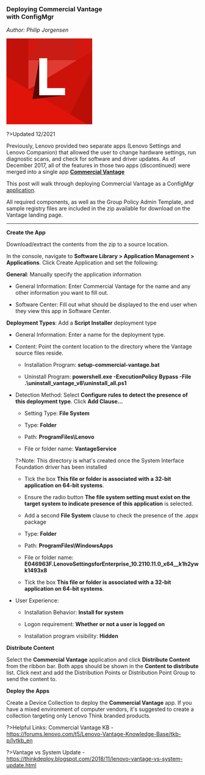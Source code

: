 ### Deploying Commercial Vantage <br> with ConfigMgr
*Author: Philip Jorgensen*

![](../img/guides/cv/cv_configmgr_deploy/cv.jpg)

?>Updated 12/2021

Previously, Lenovo provided two separate apps (Lenovo Settings and Lenovo Companion) that allowed the user to change hardware settings, run diagnostic scans, and check for software and driver updates.  As of December 2017, all of the features in those two apps (discontinued) were merged into a single app [**Commercial Vantage**](https://support.lenovo.com/solutions/hf003321)

This post will walk through deploying Commercial Vantage as a ConfigMgr [application](https://docs.microsoft.com/mem/configmgr/apps/deploy-use/create-applications).

All required components, as well as the Group Policy Admin Template, and sample registry files are included in the zip available for download on the Vantage landing page.

---

**Create the App**

Download/extract the contents from the zip to a source location.

In the console, navigate to **Software Library > Application Management > Applications**.  Click Create Application and set the following:

**General**: Manually specify the application information 

- General Information: Enter Commercial Vantage for the name and any other information you want to fill out. 

- Software Center:  Fill out what should be displayed to the end user when they view this app in 
Software Center.   

**Deployment Types**: Add a **Script Installer** deployment type

- General Information:  Enter a name for the deployment type.  

- Content: Point the content location to the directory where the Vantage source files reside.

    * Installation Program: **setup-commercial-vantage.bat**

    * Uninstall Program: **powershell.exe -ExecutionPolicy Bypass -File .\uninstall_vantage_v8\uninstall_all.ps1**

- Detection Method:  Select **Configure rules to detect the presence of this deployment type**.  Click **Add Clause...**

    * Setting Type: **File System**

    * Type: **Folder**

    * Path: **ProgramFiles\Lenovo**

    * File or folder name: **VantageService** 
    
    ?>Note: This directory is what's created once the System Interface Foundation driver has been installed

    * Tick the box **This file or folder is associated with a 32-bit application on 64-bit systems**.

    * Ensure the radio button **The file system setting must exist on the target system to indicate presence of this application** is selected.

    * Add a second **File System** clause to check the presence of the .appx package

    * Type: **Folder**

    * Path: **ProgramFiles\WindowsApps**

    * File or folder name: **E046963F.LenovoSettingsforEnterprise_10.2110.11.0_x64__k1h2ywk1493x8**

    * Tick the box **This file or folder is associated with a 32-bit application on 64-bit systems**.

- User Experience:
    * Installation Behavior: **Install for system**

    * Logon requirement: **Whether or not a user is logged on**

    * Installation program visibility: **Hidden**

**Distribute Content**

Select the **Commercial Vantage** application and click **Distribute Content** from the ribbon bar.  Both apps should be shown in the **Content to distribute** list.  Click next and add the Distribution Points or Distribution Point Group to send the content to.

**Deploy the Apps**

Create a Device Collection to deploy the **Commercial Vantage** app.  If you have a mixed environment of computer vendors, it's suggested to create a collection targeting only Lenovo Think branded products.

?>Helpful Links:
Commercial Vantage KB - https://forums.lenovo.com/t5/Lenovo-Vantage-Knowledge-Base/tkb-p/lvtkb_en

?>Vantage vs System Update - https://thinkdeploy.blogspot.com/2018/11/lenovo-vantage-vs-system-update.html
